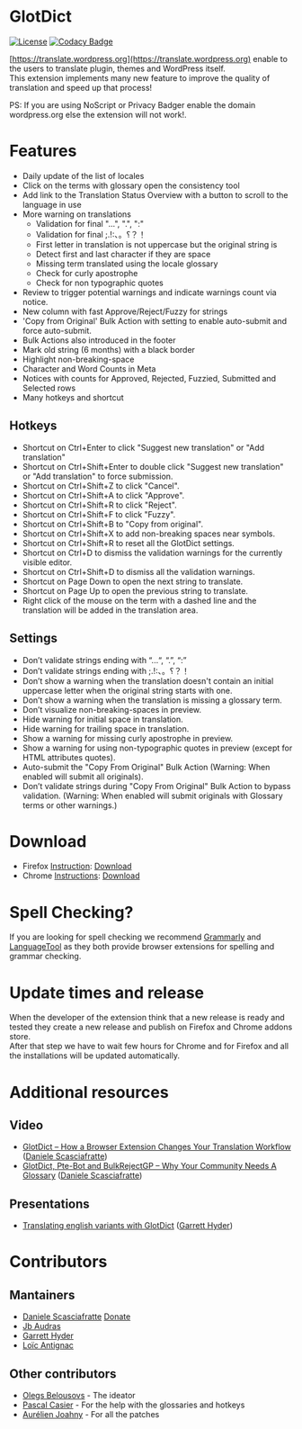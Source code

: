 # GlotDict
[![License](https://img.shields.io/badge/License-GPL%20v2-blue.svg)](https://img.shields.io/badge/License-GPL%20v2-blue.svg) [![Codacy Badge](https://api.codacy.com/project/badge/Grade/e9107b200511490a961560efcf7c5d1c)](https://www.codacy.com/app/mte90net/GlotDict?utm_source=github.com&amp;utm_medium=referral&amp;utm_content=Mte90/GlotDict&amp;utm_campaign=Badge_Grade)  

[https://translate.wordpress.org](https://translate.wordpress.org) enable to the users to translate plugin, themes and WordPress itself.  
This extension implements many new feature to improve the quality of translation and speed up that process!

PS: If you are using NoScript or Privacy Badger enable the domain wordpress.org else the extension will not work!.

# Features

* Daily update of the list of locales
* Click on the terms with glossary open the consistency tool
* Add link to the Translation Status Overview with a button to scroll to the language in use
* More warning on translations
  * Validation for final "...", ".", ":"
  * Validation for final ;.!:、。؟？！
  * First letter in translation is not uppercase but the original string is
  * Detect first and last character if they are space
  * Missing term translated using the locale glossary
  * Check for curly apostrophe 
  * Check for non typographic quotes
* Review to trigger potential warnings and indicate warnings count via notice.
* New column with fast Approve/Reject/Fuzzy for strings
* 'Copy from Original' Bulk Action with setting to enable auto-submit and force auto-submit.
* Bulk Actions also introduced in the footer
* Mark old string (6 months) with a black border
* Highlight non-breaking-space
* Character and Word Counts in Meta
* Notices with counts for Approved, Rejected, Fuzzied, Submitted and Selected rows
* Many hotkeys and shortcut

## Hotkeys

* Shortcut on Ctrl+Enter to click "Suggest new translation" or "Add translation"
* Shortcut on Ctrl+Shift+Enter to double click "Suggest new translation" or "Add translation" to force submission.
* Shortcut on Ctrl+Shift+Z to click "Cancel".
* Shortcut on Ctrl+Shift+A to click "Approve".
* Shortcut on Ctrl+Shift+R to click "Reject".
* Shortcut on Ctrl+Shift+F to click "Fuzzy".
* Shortcut on Ctrl+Shift+B to "Copy from original".
* Shortcut on Ctrl+Shift+X to add non-breaking spaces near symbols.
* Shortcut on Ctrl+Shift+R to reset all the GlotDict settings.
* Shortcut on Ctrl+D to dismiss the validation warnings for the currently visible editor.
* Shortcut on Ctrl+Shift+D to dismiss all the validation warnings.
* Shortcut on Page Down to open the next string to translate.
* Shortcut on Page Up to open the previous string to translate.
* Right click of the mouse on the term with a dashed line and the translation will be added in the translation area.

## Settings
* Don’t validate strings ending with “...“, “.”, “:”
* Don’t validate strings ending with ;.!:、。؟？！
* Don’t show a warning when the translation doesn't contain an initial uppercase letter when the original string starts with one.
* Don’t show a warning when the translation is missing a glossary term.
* Don’t visualize non-breaking-spaces in preview.
* Hide warning for initial space in translation.
* Hide warning for trailing space in translation.
* Show a warning for missing curly apostrophe in preview.
* Show a warning for using non-typographic quotes in preview (except for HTML attributes quotes).
* Auto-submit the "Copy From Original" Bulk Action (Warning: When enabled will submit all originals).
* Don’t validate strings during "Copy From Original" Bulk Action to bypass validation. (Warning: When enabled will submit originals with Glossary terms or other warnings.)

# Download

* Firefox [Instruction](https://support.mozilla.org/en-US/kb/find-and-install-add-ons-add-features-to-firefox): [Download](https://addons.mozilla.org/it/firefox/addon/glotdict/)
* Chrome [Instructions](https://support.google.com/chrome_webstore/answer/2664769?hl=en): [Download](https://chrome.google.com/webstore/detail/glotdict/jfdkihdmokdigeobcmnjmgigcgckljgl)

# Spell Checking?

If you are looking for spell checking we recommend [Grammarly](https://www.grammarly.com/) and [LanguageTool](https://languagetool.org/) as they both provide browser extensions for spelling and grammar checking.

# Update times and release

When the developer of the extension think that a new release is ready and tested they create a new release and publish on Firefox and Chrome addons store.  
After that step we have to wait few hours for Chrome and for Firefox and all the installations will be updated automatically.

# Additional resources

## Video

* [GlotDict – How a Browser Extension Changes Your Translation Workflow](https://wordpress.tv/2016/05/31/daniele-scasciafratte-glotdict-how-a-browser-extension-changes-your-translation-workflow/) ([Daniele Scasciafratte](https://github.com/Mte90))
* [GlotDict, Pte-Bot and BulkRejectGP – Why Your Community Needs A Glossary](https://wordpress.tv/2017/04/29/glotdict-pte-bot-and-bulkrejectgp-why-your-community-needs-a-glossary/) ([Daniele Scasciafratte](https://github.com/Mte90))

## Presentations

* [Translating english variants with GlotDict](https://docs.google.com/presentation/d/1MiJNsbv1oIIlq5tj1P-lkc5y_F4JO3mFVNwk45XevtU/present) ([Garrett Hyder](https://github.com/garrett-eclipse)) 

# Contributors

## Mantainers

* [Daniele Scasciafratte](https://github.com/Mte90) [Donate](https://www.paypal.me/mte90)
* [Jb Audras](https://github.com/audrasjb) 
* [Garrett Hyder](https://github.com/garrett-eclipse) 
* [Loïc Antignac](https://github.com/webaxones)

## Other contributors

* [Olegs Belousovs](https://github.com/sgelob) - The ideator
* [Pascal Casier](https://github.com/ePascalC) - For the help with the glossaries and hotkeys
* [Aurélien Joahny](https://github.com/ajoah) - For all the patches
